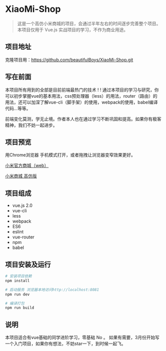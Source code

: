 # XiaoMi-Shop

> 这是一个高仿小米商城的项目，会通过半年左右的时间逐步完善整个项目。本项目仅用于 Vue.js 实战项目的学习，不作为商业用途。


## 项目地址

克隆项目用：https://github.com/beautifulBoys/XiaoMi-Shop.git

## 写在前面

本项目所有用到的全部是目前前端最热门的技术 ! !
通过本项目的学习与研究，你可以初步掌握vue的基本用法，css预处理器（less）的用法，router（路由）的用法，还可以加深了解vue-cli（脚手架）的使用，webpack的使用，babel编译代码...等等。

前端变化莫测，学无止境。作者本人也在通过学习不断巩固和提高。如果你有极客精神，我们不妨一起进步。


## 项目预览

用Chrome浏览器 手机模式打开，或者拖拽让浏览器变窄效果更好。

[小米官方商城（web）](http://m.mi.com/)

[小米商城 高仿版](http://www.lixin5.top/mi/)
## 项目组成

* vue.js 2.0
* vue-cli
* less
* webpack
* ES6
* eslint
* vue-router
* npm
* babel

## 项目安装及运行

``` bash
# 安装项目依赖
npm install

# 启动服务 浏览器本地访问http://localhost:8081
npm run dev

# 编译打包
npm run build
```

## 说明

 本项目适合有vue基础的同学进阶学习，零基础 No 。
 如果有需要，3月份开始写一个入门项目，如果你有想法，不妨star一下，到时候一起飞。

